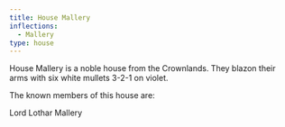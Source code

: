 ```yaml
---
title: House Mallery
inflections:
  - Mallery
type: house
---
```


House Mallery is a noble house from the Crownlands. They blazon their arms with six white mullets 3-2-1 on violet.

The known members of this house are:

Lord Lothar Mallery


